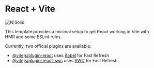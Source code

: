 # React + Vite

![N|Solid](https://i.giphy.com/media/v1.Y2lkPTc5MGI3NjExNDlpdXBzNHdoNXdyamt3b3d0NWMxaG9yMms0anpqNjFtMGxibmdxbiZlcD12MV9pbnRlcm5hbF9naWZfYnlfaWQmY3Q9cw/cCuHf5nczavJoQTQ8B/giphy.gif)

This template provides a minimal setup to get React working in Vite with HMR and some ESLint rules.

Currently, two official plugins are available:

- [@vitejs/plugin-react](https://github.com/vitejs/vite-plugin-react/blob/main/packages/plugin-react/README.md) uses [Babel](https://babeljs.io/) for Fast Refresh
- [@vitejs/plugin-react-swc](https://github.com/vitejs/vite-plugin-react-swc) uses [SWC](https://swc.rs/) for Fast Refresh

